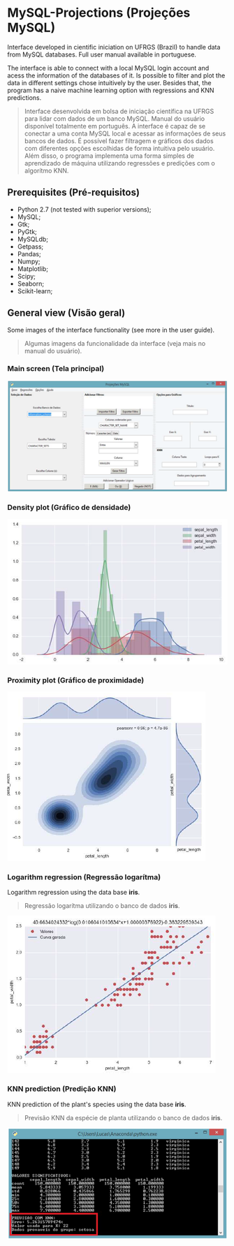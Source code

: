 # MySQL-Projections (Projeções MySQL)
Interface developed in cientific iniciation on UFRGS (Brazil) to handle data from MySQL databases. Full user manual available in portuguese.

The interface is able to connect with a local MySQL login account and acess the information of the databases of it. Is possible to filter and plot the data in different settings chose intuitively by the user. Besides that, the program has a naive machine learning option with regressions and KNN predictions.

>Interface desenvolvida em bolsa de iniciação científica na UFRGS para lidar com dados de um banco MySQL. Manual do usuário disponível totalmente em português. A interface é capaz de se conectar a uma conta MySQL local e acessar as informações de seus bancos de dados. É possível fazer filtragem e gráficos dos dados com diferentes opções escolhidas de forma intuitiva pelo usuário. Além disso, o programa implementa uma forma simples de aprendizado de máquina utilizando regressões e predições com o algorítmo KNN.

## Prerequisites (Pré-requisitos)

- Python 2.7 (not tested with superior versions);
- MySQL;
- Gtk;
- PyGtk;
- MySQLdb;
- Getpass;
- Pandas;
- Numpy;
- Matplotlib;
- Scipy;
- Seaborn;
- Scikit-learn;

## General view (Visão geral)

Some images of the interface functionality (see more in the user guide).

>Algumas imagens da funcionalidade da interface (veja mais no manual do usuário).

### Main screen (Tela principal)
![Screenshot](imagens/tela_principal.PNG)

### Density plot (Gráfico de densidade)
![Screenshot](imagens/grafico_densidade.PNG)

### Proximity plot (Gráfico de proximidade)
![Screenshot](imagens/grafico_proximidade.PNG)

### Logarithm regression (Regressão logarítma)
Logarithm regression using the data base **iris**.

>Regressão logarítma utilizando o banco de dados **iris**.

![Screenshot](imagens/regressao.PNG)

### KNN prediction (Predição KNN)
KNN prediction of the plant's species using the data base **iris**.

>Previsão KNN da espécie de planta utilizando o banco de dados **iris**.

![Screenshot](imagens/knn.PNG)
